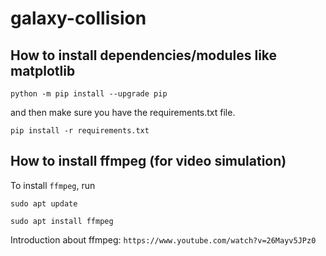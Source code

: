 # galaxy-collision

## How to install dependencies/modules like matplotlib

```
python -m pip install --upgrade pip
```

and then make sure you have the requirements.txt file.

```
pip install -r requirements.txt
```

## How to install ffmpeg (for video simulation)

To install `ffmpeg`, run 

```
sudo apt update
```

```
sudo apt install ffmpeg 
```

Introduction about ffmpeg:
`https://www.youtube.com/watch?v=26Mayv5JPz0`